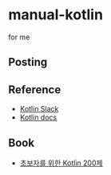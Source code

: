 # manual-kotlin
for me

## Posting

## Reference
- [Kotlin Slack](kotlinlang.slack.com)
- [Kotlin docs](https://kotlinlang.org/docs/home.html)

## Book
- [초보자를 위한 Kotlin 200제](http://www.yes24.com/Product/Goods/60820252?OzSrank=2)

